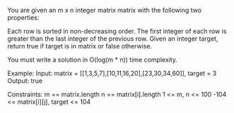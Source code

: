 You are given an m x n integer matrix matrix with the following two properties:

Each row is sorted in non-decreasing order.
The first integer of each row is greater than the last integer of the previous row.
Given an integer target, return true if target is in matrix or false otherwise.

You must write a solution in O(log(m \* n)) time complexity.

Example:
Input: matrix = [[1,3,5,7],[10,11,16,20],[23,30,34,60]], target = 3
Output: true

Constraints:
m == matrix.length
n == matrix[i].length
1 <= m, n <= 100
-104 <= matrix[i][j], target <= 104
